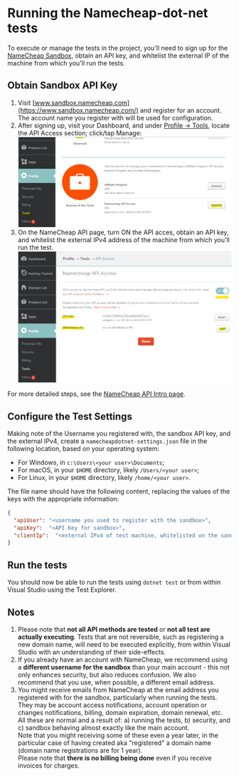 # Running the Namecheap-dot-net tests

To execute or manage the tests in the project,
you'll need to sign up for the [NameCheap Sandbox](https://www.sandbox.namecheap.com/),
obtain an API key, and whitelist the external IP
of the machine from which you'll run the tests.

## Obtain Sandbox API Key

1. Visit [www.sandbox.namecheap.com](https://www.sandbox.namecheap.com/)
   and register for an account. The account name you register with
   will be used for configuration.
2. After signing up, visit your Dashboard, and under [Profile -> Tools](https://ap.www.sandbox.namecheap.com/settings/tools),
   locate the API Access section; click/tap Manage:
   ![API Section under Profile -> Tools](images/api-tools.png)
3. On the NameCheap API page, turn ON the API acces,
   obtain an API key, and whitelist the external IPv4 address
   of the machine from which you'll run the test.
   ![NameCheap API Access page](images/api-key.png)

For more detailed steps,
see the [NameCheap API Intro page](https://www.sandbox.namecheap.com/support/api/intro.aspx).


## Configure the Test Settings

Making note of the Username you registered with,
the sandbox API key, and the external IPv4,
create a `namecheapdotnet-settings.json` file in the following
location, based on your operating system:

* For Windows, in `c:\Users\<your user>\Documents`;
* For macOS, in your `$HOME` directory, likely `/Users/<your user>`;
* For Linux, in your `$HOME` directory, likely `/home/<your user>`.

The file name should have the following content, replacing the values
of the keys with the appropriate information:

```json
{
  "apiUser": "<username you used to register with the sandbox>",
  "apiKey":  "<API Key for sandbox>",
  "clientIp":  "<external IPv4 of test machine, whitelisted on the sandbox>"
}
```

## Run the tests

You should now be able to run the tests using `dotnet test`
or from within Visual Studio using the Test Explorer.

## Notes

1. Please note that **not all API methods are tested** or
   **not all test are actually executing**. Tests that are not
   reversible, such as registering a new domain name,
   will need to be executed explicitly, from within Visual Studio
   with an understanding of their side-effects.
2. If you already have an account with NameCheap,
   we recommend using a **different username for the sandbox** than
   your main account - this not only enhances security,
   but also reduces confusion. We also recommend that you use,
   when possible, a different email address.
3. You might receive emails from NameCheap at the email address
   you registered with for the sandbox, particularly when running the tests. 
   They may be account access notifications,
   account operation or changes notifications,
   billing, domain expiration, domain renewal, etc.
   All these are normal and a result of: a) running the tests,
   b) security, and
   c) sandbox behaving almost exactly like the main account.  
   Note that you might receiving some of these even a year later,
   in the particular case of having created aka "registered"
   a domain name (domain name registrations are for 1 year).  
   Please note that **there is no billing being done** even
   if you receive invoices for charges.

